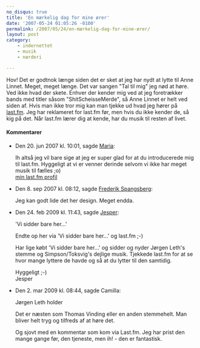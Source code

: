 ```yaml
---
no_disqus: true
title: 'En mærkelig dag for mine ører'
date: '2007-05-24 01:05:26 -0100'
permalink: /2007/05/24/en-mærkelig-dag-for-mine-ører/
layout: post
category:
    - indernettet
    - musik
    - nørderi

---
```

Hov! Det er godtnok længe siden det er sket at jeg har nydt at lytte til Anne Linnet. Meget, meget længe. Det var sangen "Tal til mig" jeg nød at høre. Ved ikke hvad der skete. Enhver der kender mig ved at jeg foretrækker bands med titler såsom "ShitScheisseMerde", så Anne Linnet er helt ved siden af. Hvis man ikke tror mig kan man tjekke ud hvad jeg hører på [last.fm](http://www.last.fm/user/naxoc). Jeg har reklameret for last.fm før, men hvis du ikke kender de, så kig på det. Når last.fm lærer dig at kende, har du musik til resten af livet.
<div class="vintage-comments">
<h4>Kommentarer </h4>
<ul class="vintage-comments-list"><li>
<p class="comment-meta">Den <time datetime="2007-06-20T10:01:25+02:00">20. jun 2007 kl.  10:01</time>, sagde <a href="http://ma.ria.dk">Maria</a>:</p>
<p>Ih altså jeg vil bare sige at jeg er super glad for at du introducerede mig til last.fm. Hyggeligt at vi er venner derinde selvom vi ikke har meget musik til fælles ;o)<br /><a href="http://www.last.fm/user/maha94ag" rel="nofollow">min last.fm profil</a></p>
</li>
<li>
<p class="comment-meta">Den <time datetime="2007-09-08T20:12:26+02:00">8. sep 2007 kl.  08:12</time>, sagde <a href="http://frespa.dk">Frederik Spangsberg</a>:</p>
<p>Jeg kan godt lide det her design. Meget endda.</p>
</li>
<li>
<p class="comment-meta">Den <time datetime="2009-02-24T11:43:53+01:00">24. feb 2009 kl.  11:43</time>, sagde <a href="http://www.jespergarde.com">Jesper</a>:</p>
<p>'Vi sidder bare her...'</p>
<p>Endte op her via 'Vi sidder bare her...' og last.fm ;-)</p>
<p>Har lige købt 'Vi sidder bare her...' og sidder og nyder Jørgen Leth's stemme og Simpson/Toksvig's dejlige musik. Tjekkede last.fm for at se hvor mange lyttere de havde og så at du lytter til den samtidig.</p>
<p>Hyggeligt ;-)<br />
Jesper</p>
</li>
<li>
<p class="comment-meta">Den <time datetime="2009-03-02T08:44:02+01:00">2. mar 2009 kl.  08:44</time>, sagde Camilla:</p>
<p>Jørgen Leth holder</p>
<p>Det er næsten som Thomas Vinding eller en anden stemmehelt. Man bliver helt tryg og tilfreds af at høre det. </p>
<p>Og sjovt med en kommentar som kom via Last.fm. Jeg har prist den mange gange før, den tjeneste, men ih! - den er fantastisk.</p>
</li>
</ul>
</div>
